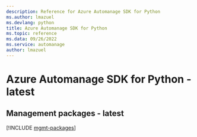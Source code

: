 ```yaml
---
description: Reference for Azure Automanage SDK for Python
ms.author: lmazuel
ms.devlang: python
title: Azure Automanage SDK for Python
ms.topic: reference
ms.data: 09/26/2022
ms.service: automanage
author: lmazuel
---
```

# Azure Automanage SDK for Python - latest

## Management packages - latest
[!INCLUDE [mgmt-packages](automanage-mgmt-index.md)]